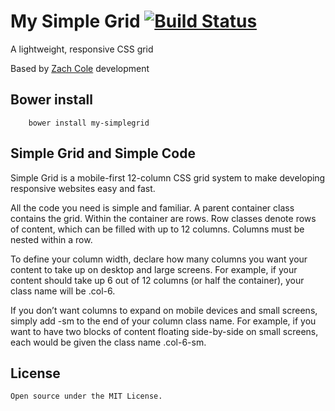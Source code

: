 # My Simple Grid [![Build Status](https://travis-ci.org/alegorico/my-simplegrid.svg?branch=master)](https://travis-ci.org/alegorico/my-simplegrid)
A lightweight, responsive CSS grid  

Based by [Zach Cole](http://simplegrid.io) development

## Bower install
```shell
    bower install my-simplegrid
```

## Simple Grid and Simple Code

Simple Grid is a mobile-first 12-column CSS grid system to make developing responsive websites easy and fast.

All the code you need is simple and familiar. A parent container class contains the grid. Within the container are rows. Row classes denote rows of content, which can be filled with up to 12 columns. Columns must be nested within a row. 

To define your column width, declare how many columns you want your content to take up on desktop and large screens. For example, if your content should take up 6 out of 12 columns (or half the container), your class name will be .col-6.

If you don’t want columns to expand on mobile devices and small screens, simply add -sm to the end of your column class name. For example, if you want to have two blocks of content floating side-by-side on small screens, each would be given the class name .col-6-sm.

## License

    Open source under the MIT License.
